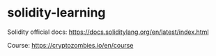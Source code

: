 # solidity-learning

Solidity official docs: https://docs.soliditylang.org/en/latest/index.html

Course: https://cryptozombies.io/en/course
